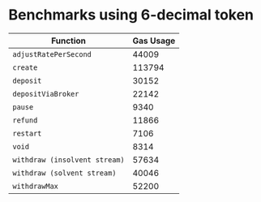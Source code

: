 # Benchmarks using 6-decimal token

| Function                      | Gas Usage |
| ----------------------------- | --------- |
| `adjustRatePerSecond`         | 44009     |
| `create`                      | 113794    |
| `deposit`                     | 30152     |
| `depositViaBroker`            | 22142     |
| `pause`                       | 9340      |
| `refund`                      | 11866     |
| `restart`                     | 7106      |
| `void`                        | 8314      |
| `withdraw (insolvent stream)` | 57634     |
| `withdraw (solvent stream)`   | 40046     |
| `withdrawMax`                 | 52200     |
